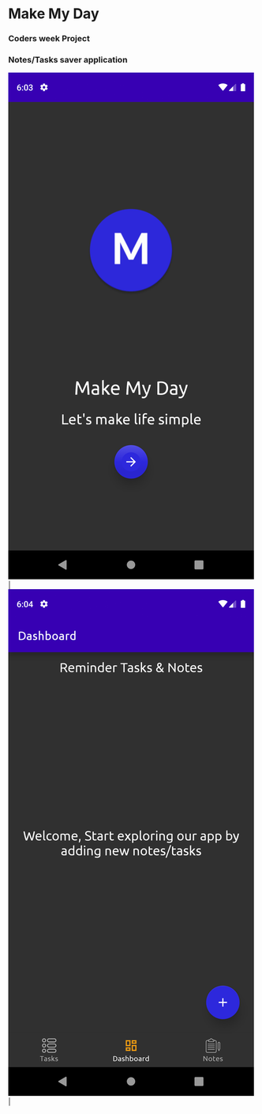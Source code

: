 # Make My Day

### Coders week Project
### Notes/Tasks saver application

![alt text](https://github.com/GauthamAsir/Make_My_Day/blob/master/screenshots/Screenshot_1591878815.png) | ![alt text](https://github.com/GauthamAsir/Make_My_Day/blob/master/screenshots/Screenshot_1591878852.png) | 
